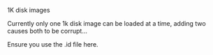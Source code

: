 1K disk images

Currently only one 1k disk image can be loaded at a time, adding two causes both to be corrupt... 

Ensure you use the .id file here.
